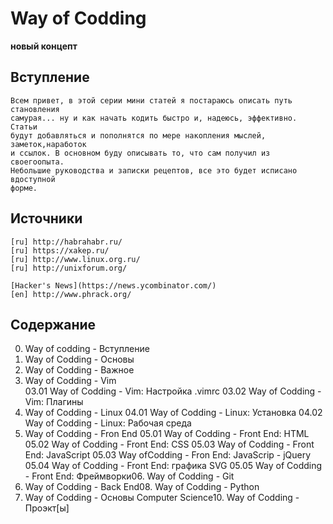 <!--
File          : README_ru.md

Created       : Fri 10 Jul 2015 18:46:49
Last Modified : Fri 10 Jul 2015 22:30:42
Maintainer    : sharlaran
-->


# Way of Codding #
__новый концепт__

## Вступление ##
    Всем привет, в этой серии мини статей я постараюсь описать путь становления
    самурая... ну и как начать кодить быстро и, надеюсь, эффективно.  Статьи
    будут добавляться и пополнятся по мере накопления мыслей, заметок,наработок
    и ссылок. В основном буду описывать то, что сам получил из своегоопыта.
    Небольшие руководства и записки рецептов, все это будет исписано вдоступной
    форме.

## Источники ##
    [ru] http://habrahabr.ru/
    [ru] https://xakep.ru/
    [ru] http://www.linux.org.ru/
    [ru] http://unixforum.org/

    [Hacker's News](https://news.ycombinator.com/)
    [en] http://www.phrack.org/

## Содержание ##
00. Way of codding - Вступление
01. Way of Codding - Основы
02. Way of Codding - Важное
03. Way of Codding - Vim   
    03.01 Way of Codding - Vim: Настройка .vimrc
    03.02 Way of Codding - Vim: Плагины
04. Way of Codding - Linux
    04.01 Way of Codding - Linux: Установка
    04.02 Way of Codding - Linux: Рабочая среда
05. Way of Codding - Fron End
    05.01 Way of Codding - Front End: HTML
    05.02 Way of Codding - Front End: CSS
    05.03 Way of Codding - Front End: JavaScript
        05.03 Way ofCodding - Fron End: JavaScrip - jQuery
    05.04 Way of Codding - Front End: графика SVG
    05.05 Way of Codding - Front End: Фреймворки06. Way of Codding - Git
07. Way of Codding - Back End08. Way of Codding - Python
09. Way of Codding - Основы Computer Science10. Way of Codding - Проэкт[ы]

